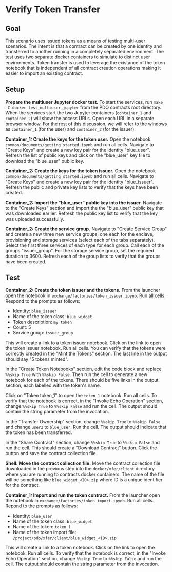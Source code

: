 <!---
Licensed under Creative Commons Attribution 4.0 International License
https://creativecommons.org/licenses/by/4.0/
--->

# Verify Token Transfer #

## Goal ##

This scenario uses issued tokens as a means of testing multi-user
scenarios. The intent is that a contract can be created by one
identity and transferred to another running in a completely separated
environment. The test uses two separate docker containers to simulate
to distinct user environments. Token transfer is used to leverage the
existance of the token notebook that is independent of all contract
creation operations making it easier to import an existing contract.

## Setup ##

**Prepare the multiuser Jupyter docker test.** To start the services,
run `make -C docker test_multiuser_jupyter` from the PDO contracts
root directory. When the services start the two Jupyter containers
(`container_1` and `container_2`) will show the access URLs. Open each
URL in a separate browser window. For the rest of this discussion, we
will refer to the windows as `container_1` (for the user) and
`container_2` (for the issuer).

**Container_1: Create the keys for the token user.** Open the
notebook `common/documents/getting_started.ipynb` and run all cells. Navigate
to "Create Keys" and create a new key pair for the identity
"blue_user". Refresh the list of public keys and click on the
"blue_user" key file to download the "blue_user" public key.

**Container_2: Create the keys for the token issuer.** Open the
notebook `common/documents/getting_started.ipynb` and run all cells. Navigate
to "Create Keys" and create a new key pair for the identity
"blue_issuer". Refresh the public and private key lists to verify
that the keys have been created.

**Container_2: Import the "blue_user" public key into the issuer.**
Navigate to the "Create Keys" section and import the the "blue_user"
public key that was downloaded earlier. Refresh the public key list to
verify that the key was uploaded successfully.

**Container_2: Create the service group.** Navigate to "Create Service
Group" and create a new three new service groups, one each for the
enclave, provisioning and storage services (select each of the tabs
separately). Select the first three services of each type for each
group. Call each of the groups "issuer_group". For the storage
service group, set the required duration to 3600. Refresh each of the
group lists to verify that the groups have been created.

## Test ##

**Container_2: Create the token issuer and the tokens.** From the
launcher open the notebook in
`exchange/factories/token_issuer.ipynb`. Run all cells. Respond to the
prompts as follows:

* Identity: `blue_issuer`
* Name of the token class: `blue_widget`
* Token description: `my token`
* Count: 5
* Service group: `issuer_group`

This will create a link to a token issuer notebook. Click on the link
to open the token issuer notebook. Run all cells. You can verify that
the tokens were correctly created in the "Mint the Tokens"
section. The last line in the output should say "5 tokens minted".

In the "Create Token Notebooks" section, edit the code block and
replace `%%skip True` with `%%skip False`. Then run the cell to
generate a new notebook for each of the tokens. There should be five
links in the output section, each labelled with the token's name.

Click on "Token token_1" to open the `token_1` notebook. Run all
cells. To verify that the notebook is correct, in the "Invoke Echo
Operation" section, change `%%skip True` to `%%skip False` and run the
cell. The output should contain the string parameter from the
invocation.

In the "Transfer Ownership" section, change `%%skip True` to `%%skip
False` and change `user2` to `blue_user`. Run the cell. The output
should indicate that the token has been transferred.

In the "Share Contract" section, change `%%skip True` to `%%skip
False` and run the cell. This should create a "Download Contract"
button. Click the button and save the contract collection file.

**Shell: Move the contract collection file.** Move the contract
collection file downloaded in the previous step into the
`docker/xfer/client` directory where you are running to contracts
docker containers. The name of the file will be something like
`blue_widget_<ID>.zip` where ID is a unique identifier for the
contract.

**Container_1: Import and run the token contract.** From the launcher
open the notebook in `exchange/factories/token_import.ipynb`. Run all
cells. Repond to the prompts as follows:

* Identity: `blue_user`
* Name of the token class: `blue_widget`
* Name of the token: `token_1`
* Name of the token import file: `/project/pdo/xfer/client/blue_widget_<ID>.zip`

This will create a link to a token notebook. Click on the link to
open the notebook. Run all cells. To verify that the notebook is
correct, in the "Invoke Echo Operation" section, change `%%skip True`
to `%%skip False` and run the cell. The output should contain the
string parameter from the invocation.
